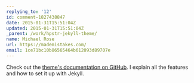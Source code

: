 ```yaml
---
replying_to: '12'
id: comment-1827438847
date: 2015-01-31T15:51:04Z
updated: 2015-01-31T15:51:04Z
_parent: /work/hpstr-jekyll-theme/
name: Michael Rose
url: https://mademistakes.com/
email: 1ce71bc10b86565464b612093d89707e
---
```


Check out the [theme's documentation on GitHub](https://mmistakes.github.io/hpstr-jekyll-theme/theme-setup/). I explain all the features and how to set it up with Jekyll.
